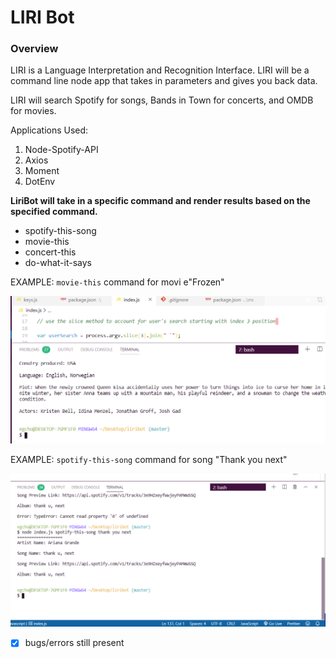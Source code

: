 
# LIRI Bot
### Overview
LIRI is a Language Interpretation and Recognition Interface. LIRI will be a command line node app that takes in parameters and gives you back data.

LIRI will search Spotify for songs, Bands in Town for concerts, and OMDB for movies.


Applications Used:
1. Node-Spotify-API
2. Axios
3. Moment
4. DotEnv

**LiriBot will take in a specific command and render results based on the specified command.**
- spotify-this-song
- movie-this
- concert-this
- do-what-it-says


EXAMPLE:
`movie-this` command for movi e"Frozen"


![Image of movie-this command](images/moviecmd.png)



EXAMPLE:
`spotify-this-song` command for song "Thank you next"


![Image of movie-this command](images/spotify1.png)


- [x] bugs/errors still present
